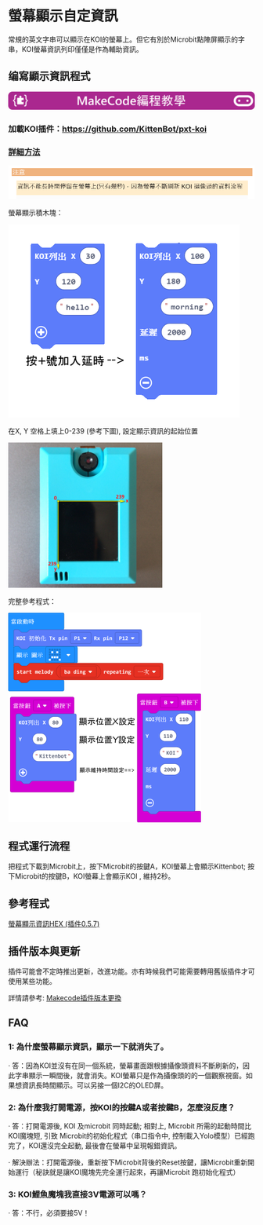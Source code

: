 # **螢幕顯示自定資訊**

常規的英文字串可以顯示在KOI的螢幕上。但它有別於Microbit點陣屏顯示的字串，KOI螢幕資訊列印僅僅是作為輔助資訊。



## 编寫顯示資訊程式

![](../../PWmodules/images/mcbanner.png)

### 加載KOI插件：https://github.com/KittenBot/pxt-koi

### [詳細方法](../makecodeQs.md)

![](KOI02/01.png)

螢幕顯示積木塊：

 ![](KOI02/02.png)

在X, Y 空格上填上0-239 (參考下圖), 設定顯示資訊的起始位置

 ![](KOI02/04-1.png)



完整參考程式：

 ![](KOI02/03-1.png)



## 程式運行流程

把程式下載到Microbit上，按下Microbit的按鍵A，KOI螢幕上會顯示Kittenbot; 按下Microbit的按鍵B，KOI螢幕上會顯示KOI , 維持2秒。



## 參考程式

[螢幕顯示資訊HEX (插件0.5.7)](https://makecode.microbit.org/_haY9xhetabD6)


## 插件版本與更新

插件可能會不定時推出更新，改進功能。亦有時候我們可能需要轉用舊版插件才可使用某些功能。

詳情請參考: [Makecode插件版本更換](../../../Makecode/makecode_extensionUpdate)

## FAQ

### 1: 為什麼螢幕顯示資訊，顯示一下就消失了。

·    答：因為KOI並沒有在同一個系統，螢幕畫面跟根據攝像頭資料不斷刷新的，因此字串顯示一瞬間後，就會消失。KOI螢幕只是作為攝像頭的的一個觀察視窗。如果想資訊長時間顯示。可以另接一個I2C的OLED屏。

### 2: 為什麼我打開電源，按KOI的按鍵A或者按鍵B，怎麼沒反應？

·    答：打開電源後, KOI 及microbit 同時起動; 相對上, Microbit 所需的起動時間比KOI魔塊短, 引致 Microbit的初始化程式（串口指令中, 控制載入Yolo模型）已經跑完了，KOI還沒完全起動, 最後會在螢幕中呈現報錯資訊。

·    解決辦法：打開電源後，重新按下Microbit背後的Reset按鍵，讓Microbit重新開始運行（秘訣就是讓KOI魔塊先完全運行起來，再讓Microbit 跑初始化程式）

### 3: KOI鯉魚魔塊我直接3V電源可以嗎？

·    答：不行，必須要接5V！



